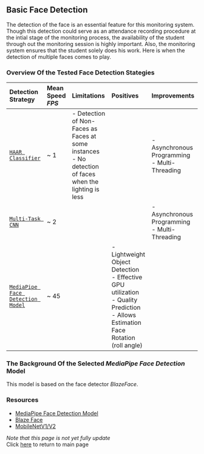 ## Basic Face Detection
The detection of the face is an essential feature for this monitoring system. Though this detection could serve as an attendance recording procedure at the intial stage of the monitoring process, the availability of the student through out the monitoring session is highly important.
Also, the monitoring system ensures that the student solely does his work. Here is when the detection of multiple faces comes to play.

### **Overview Of the Tested Face Detection Stategies**

| Detection Strategy| Mean Speed _FPS_ | Limitations | Positives|Improvements|
|:---|:---|:---|:---|:---|
| <a href= https://github.com/AKSHILMY/Suspicious-Face-Detection/blob/main/Implementation/Face%20Detection%20Feature/Face%20Detection%20using%20Haar.ipynb>`HAAR Classifier`</a> | ~ 1 | - Detection of Non-Faces as Faces at some instances <br> - No detection of faces when the lighting is less| |- Asynchronous Programming<br> - Multi-Threading|
| <a href= https://github.com/AKSHILMY/Suspicious-Face-Detection/blob/main/Implementation/Face%20Detection%20Feature/Face%20Detection%20using%20MTCNN.ipynb>`Multi-Task CNN`</a>| ~ 2 | | |- Asynchronous Programming<br> - Multi-Threading|
| <a href= https://github.com/AKSHILMY/Suspicious-Face-Detection/blob/main/Implementation/Face%20Detection%20Feature/Face%20Detection%20using%20Tensor%20Flow%20and%20Media%20Pipe.ipynb>`MediaPipe Face Detection Model`</a>| ~ 45 | | - Lightweight Object Detection <br> - Effective GPU utilization <br> - Quality Prediction <br> - Allows Estimation Face Rotation (roll angle) | |

### The Background Of the Selected _MediaPipe Face Detection_ Model
This model is based on the face detector _BlazeFace_. 
### Resources
- [MediaPipe Face Detection Model](https://google.github.io/mediapipe/solutions/face_detection)  
- [Blaze Face](https://arxiv.org/abs/1907.05047)
- [MobileNetV1/V2](https://ai.googleblog.com/2018/04/mobilenetv2-next-generation-of-on.html)

_Note that this page is not yet fully update_<br>
Click <a href=https://github.com/AKSHILMY/Suspicious-Face-Detection#basic-face-detection>here</a> to return to main page
